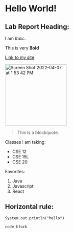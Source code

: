 # Hello World!

## Lab Report Heading:

I am *Italic*.

This is very **Bold**

[Link to my site](https://briifernandez.github.io/cse15l-lab-reports/index.html)

<img width="200" alt="Screen Shot 2022-04-07 at 1 53 42 PM" src="https://user-images.githubusercontent.com/98505287/162309252-e4ca9e78-c23a-4a65-8d70-efa7406260cf.png">

> This is a blockquote.

Classes I am taking:

* CSE 12
* CSE 15L
* CSE 20

Favorites:
1. Java
2. Javascript
3. React

Horizontal rule:
-----
`System.out.println("hello")`
```
code block
```

